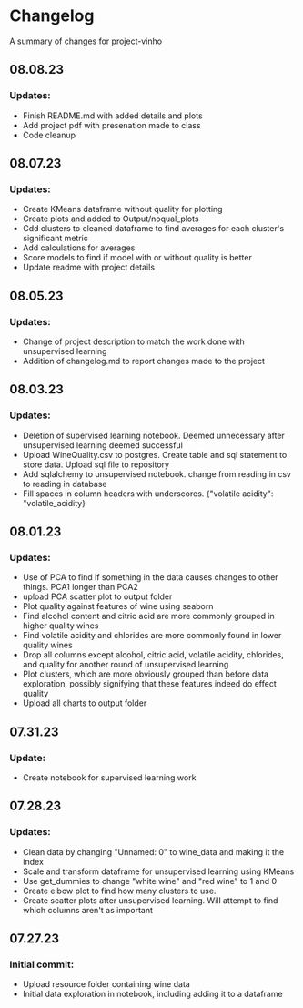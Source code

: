 # Changelog

A summary of changes for project-vinho

## 08.08.23

### Updates:

- Finish README.md with added details and plots
- Add project pdf with presenation made to class
- Code cleanup

## 08.07.23

### Updates:

- Create KMeans dataframe without quality for plotting
- Create plots and added to Output/noqual_plots
- Cdd clusters to cleaned dataframe to find averages for each cluster's significant metric
- Add calculations for averages
- Score models to find if model with or without quality is better
- Update readme with project details

## 08.05.23

### Updates:

- Change of project description to match the work done with unsupervised learning
- Addition of changelog.md to report changes made to the project

## 08.03.23

### Updates:

- Deletion of supervised learning notebook. Deemed unnecessary after unsupervised learning deemed successful
- Upload WineQuality.csv to postgres. Create table and sql statement to store data. Upload sql file to repository
- Add sqlalchemy to unsupervised notebook. change from reading in csv to reading in database
- Fill spaces in column headers with underscores. {"volatile acidity": "volatile_acidity}

## 08.01.23

### Updates:

- Use of PCA to find if something in the data causes changes to other things. PCA1 longer than PCA2
- upload PCA scatter plot to output folder
- Plot quality against features of wine using seaborn
- Find alcohol content and citric acid are more commonly grouped in higher quality wines
- Find volatile acidity and chlorides are more commonly found in lower quality wines
- Drop all columns except alcohol, citric acid, volatile acidity, chlorides, and quality for another round of unsupervised learning
- Plot clusters, which are more obviously grouped than before data exploration, possibly signifying that these features indeed do effect quality
- Upload all charts to output folder

## 07.31.23

### Update:

- Create notebook for supervised learning work

## 07.28.23

### Updates:

- Clean data by changing "Unnamed: 0" to wine_data and making it the index
- Scale and transform dataframe for unsupervised learning using KMeans
- Use get_dummies to change "white wine" and "red wine" to 1 and 0
- Create elbow plot to find how many clusters to use.
- Create scatter plots after unsupervised learning. Will attempt to find which columns aren't as important

## 07.27.23

### Initial commit:

- Upload resource folder containing wine data
- Initial data exploration in notebook, including adding it to a dataframe